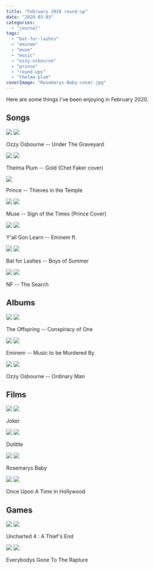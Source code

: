 ```yaml
---
title: "February 2020 round-up"
date: "2020-03-03"
categories: 
  - "journal"
tags: 
  - "bat-for-lashes"
  - "eminem"
  - "muse"
  - "music"
  - "ozzy-osbourne"
  - "prince"
  - "round-ups"
  - "thelma-plum"
coverImage: "Rosemarys-Baby-cover.jpg"
---
```


Here are some things I've been enjoying in February 2020.

## Songs

[![](images/Ozzy-Osbourne-Under-The-Graveyard.jpg)](images/Ozzy-Osbourne-Under-The-Graveyard.jpg)
[![](images/Ozzy-Osbourne-Under-The-Graveyard.jpg)](images/Ozzy-Osbourne-Under-The-Graveyard.jpg)

Ozzy Osbourne -- Under The Graveyard

[![](images/Thelma-Plum-Gold-1024x576.jpg)](images/Thelma-Plum-Gold.jpg)
[![](images/Thelma-Plum-Gold-1024x576.jpg)](images/Thelma-Plum-Gold.jpg)

Thelma Plum -- Gold (Chet Faker cover)

![](images/prince-thieves-in-the-temple.jpg)

Prince -- Thieves in the Temple

[![](images/Sign-of-the-Times-Prince-cover-by-muse-1024x576.jpg)](images/Sign-of-the-Times-Prince-cover-by-muse.jpg)
[![](images/Sign-of-the-Times-Prince-cover-by-muse-1024x576.jpg)](images/Sign-of-the-Times-Prince-cover-by-muse.jpg)

Muse -- Sign of the Times (Prince Cover)

[![](images/Yall-gon-learn.jpg)](images/Yall-gon-learn.jpg)
[![](images/Yall-gon-learn.jpg)](images/Yall-gon-learn.jpg)

Y'all Gon Learn -- Eminem ft.

[![](images/Bat-for-lashes-Boys-of-Summer.jpg)](images/Bat-for-lashes-Boys-of-Summer.jpg)
[![](images/Bat-for-lashes-Boys-of-Summer.jpg)](images/Bat-for-lashes-Boys-of-Summer.jpg)

Bat for Lashes -- Boys of Summer

[![](images/NF-The-Search.jpg)](images/NF-The-Search.jpg)
[![](images/NF-The-Search.jpg)](images/NF-The-Search.jpg)

NF -- The Search

## Albums

[![](images/The-Offspring-Conspiracy-of-One.jpg)](images/The-Offspring-Conspiracy-of-One.jpg)
[![](images/The-Offspring-Conspiracy-of-One.jpg)](images/The-Offspring-Conspiracy-of-One.jpg)

The Offspring -- Conspiracy of One

[![](images/Yall-gon-learn.jpg)](images/Yall-gon-learn.jpg)
[![](images/Yall-gon-learn.jpg)](images/Yall-gon-learn.jpg)

Eminem -- Music to be Murdered By

[![](images/Ozzy-Osbourne-Ordinary-Man-album.jpg)](images/Ozzy-Osbourne-Ordinary-Man-album.jpg)
[![](images/Ozzy-Osbourne-Ordinary-Man-album.jpg)](images/Ozzy-Osbourne-Ordinary-Man-album.jpg)

Ozzy Osbourne -- Ordinary Man

## Films

[![](images/Joker-film-poster-819x1024.jpg)](images/Joker-film-poster.jpg)
[![](images/Joker-film-poster-819x1024.jpg)](images/Joker-film-poster.jpg)

Joker

[![](images/Dolittle.jpg)](images/Dolittle.jpg)
[![](images/Dolittle.jpg)](images/Dolittle.jpg)

Dolittle

[![](images/Rosemarys-Baby-cover.jpg)](images/Rosemarys-Baby-cover.jpg)
[![](images/Rosemarys-Baby-cover.jpg)](images/Rosemarys-Baby-cover.jpg)

Rosemarys Baby

[![](images/once-upon-a-time-in-hollywood-poster.jpg)](images/once-upon-a-time-in-hollywood-poster.jpg)
[![](images/once-upon-a-time-in-hollywood-poster.jpg)](images/once-upon-a-time-in-hollywood-poster.jpg)

Once Upon A Time In Hollywood

## Games

[![](images/Uncharted-4-A-Thiefs-End-cover-art.jpg)](images/Uncharted-4-A-Thiefs-End-cover-art.jpg)
[![](images/Uncharted-4-A-Thiefs-End-cover-art.jpg)](images/Uncharted-4-A-Thiefs-End-cover-art.jpg)

Uncharted 4 : A Thief's End

[![](images/Everybodys-Gone-to-the-Rapture-black-and-white-cover.jpg)](images/Everybodys-Gone-to-the-Rapture-black-and-white-cover.jpg)
[![](images/Everybodys-Gone-to-the-Rapture-black-and-white-cover.jpg)](images/Everybodys-Gone-to-the-Rapture-black-and-white-cover.jpg)

Everybodys Gone To The Rapture
